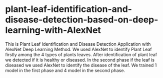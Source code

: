 # plant-leaf-identification-and-disease-detection-based-on-deep-learning-with-AlexNet
This is Plant Leaf Identification and Disease Detection Application with AlexNet Deep Learning Method. We used AlexNet to identify Plant Leaf firstly among the 4 types of plants leaves. After identification of plant leaf we detected if it is healthy or diseased. In the second phase if the leaf is diseased we used AlexNet to identify the disease of the leaf. We trained 1 model in the first phase and 4 model in the second phase. 
